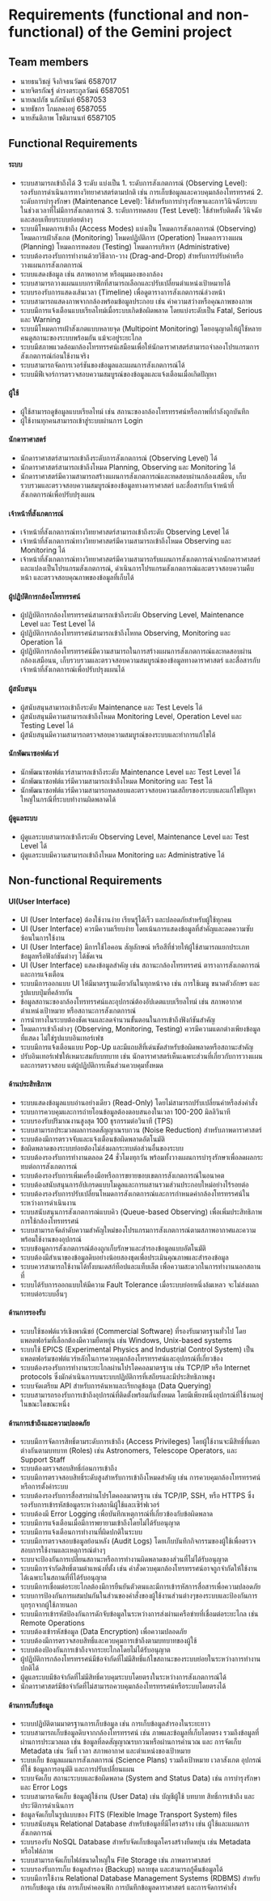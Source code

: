 # Requirements (functional and non-functional) of the Gemini project
## Team members
- นายธนวิชญ์ จึงกิจธนวัฒน์ 6587017
- นายจิตรกัณฐ์ ดำรงตระกูลวัฒน์ 6587051
- นายณปภัช นภัสนันท์ 6587053
- นายธัชกร โกมลคงอยู่ 6587055
- นายสันติภาพ โชติมานนท์ 6587105

## Functional Requirements

#### ระบบ
-	ระบบสามารถเข้าถึงได้ 3 ระดับ แบ่งเป็น 1. ระดับการสังเกตการณ์ (Observing Level): รองรับการดำเนินการทางวิทยาศาสตร์ตามปกติ เช่น การเก็บข้อมูลและควบคุมกล้องโทรทรรศน์ 2. ระดับการบำรุงรักษา (Maintenance Level): ใช้สำหรับการบำรุงรักษาและการวินิจฉัยระบบในช่วงเวลาที่ไม่มีการสังเกตการณ์ 3. ระดับการทดสอบ (Test Level): ใช้สำหรับติดตั้ง วินิจฉัย และสอบเทียบระบบย่อยต่างๆ
-	ระบบมีโหมดการเข้าถึง (Access Modes) แบ่งเป็น โหมดการสังเกตการณ์ (Observing) โหมดการเฝ้าสังเกต (Monitoring) โหมดปฏิบัติการ (Operation) โหมดการวางแผน (Planning) โหมดการทดสอบ (Testing) โหมดการบริหาร (Administrative)
-	ระบบต้องรองรับการทำงานด้วยวิธีลาก-วาง (Drag-and-Drop) สำหรับการปรับค่าหรือวางแผนการสังเกตการณ์
-	ระบบแสดงข้อมูล เช่น สภาพอากาศ หรือมุมมองของกล้อง
-	ระบบสามารถวางแผนแบบกราฟิกที่สามารถเลือกและปรับเปลี่ยนตำแหน่งเป้าหมายได้
-	ระบบรองรับการแสดงเส้นเวลา (Timeline) เพื่อดูตารางการสังเกตการณ์ล่วงหน้า
-	ระบบสามารถแสดงภาพจากกล้องพร้อมข้อมูลประกอบ เช่น ค่าความสว่างหรือคุณภาพของภาพ
-	ระบบมีการแจ้งเตือนแบบเรียลไทม์เมื่อระบบเกิดข้อผิดพลาด โดยแบ่งระดับเป็น Fatal, Serious และ Warning
-	ระบบมีโหมดการเฝ้าสังเกตแบบหลายจุด (Multipoint Monitoring) โดยอนุญาตให้ผู้ใช้หลายคนดูสถานะของระบบพร้อมกัน แม้จะอยู่ระยะไกล
-	ระบบมีสภาพแวดล้อมกล้องโทรทรรศน์เสมือนเพื่อให้นักดาราศาสตร์สามารถจำลองโปรแกรมการสังเกตการณ์ก่อนใช้งานจริง
-	ระบบสามารถจัดการเวอร์ชันของข้อมูลและแผนการสังเกตการณ์ได้
-	ระบบมีฟีเจอร์การตรวจสอบความสมบูรณ์ของข้อมูลและแจ้งเตือนเมื่อเกิดปัญหา

#### ผู้ใช้
-	ผู้ใช้สามารถดูข้อมูลแบบเรียลไทม์ เช่น สถานะของกล้องโทรทรรศน์หรือภาพที่กำลังถูกบันทึก
-	ผู้ใช้งานทุกคนสามารถเข้าสู่ระบบผ่านการ Login

#### นักดาราศาสตร์
-	นักดาราศาสตร์สามารถเข้าถึงระดับการสังเกตการณ์ (Observing Level) ได้
-	นักดาราศาสตร์สามารถเข้าถึงโหมด Planning, Observing และ Monitoring ได้
-	นักดาราศาสตร์มีความสามารถสร้างแผนการสังเกตการณ์และทดสอบผ่านกล้องเสมือน, เก็บรวบรวมและตรวจสอบความสมบูรณ์ของข้อมูลทางดาราศาสตร์ และสื่อสารกับเจ้าหน้าที่สังเกตการณ์เพื่อปรับปรุงแผน

#### เจ้าหน้าที่สังเกตการณ์
-	เจ้าหน้าที่สังเกตการณ์ทางวิทยาศาสตร์สามารถเข้าถึงระดับ Observing Level ได้
-	เจ้าหน้าที่สังเกตการณ์ทางวิทยาศาสตร์มีความสามารถเข้าถึงโหมด Observing และ Monitoring ได้
-	เจ้าหน้าที่สังเกตการณ์ทางวิทยาศาสตร์มีความสามารถรับแผนการสังเกตการณ์จากนักดาราศาสตร์และแปลงเป็นโปรแกรมสังเกตการณ์, ดำเนินการโปรแกรมสังเกตการณ์และตรวจสอบความคืบหน้า และตรวจสอบคุณภาพของข้อมูลที่เก็บได้

#### ผู้ปฏิบัติการกล้องโทรทรรศน์
-	ผู้ปฏิบัติการกล้องโทรทรรศน์สามารถเข้าถึงระดับ Observing Level, Maintenance Level และ Test Level ได้
-	ผู้ปฏิบัติการกล้องโทรทรรศน์สามารถเข้าถึงโหทด Observing, Monitoring และ Operation ได้
-	ผู้ปฏิบัติการกล้องโทรทรรศน์มีความสามารถในการสร้างแผนการสังเกตการณ์และทดสอบผ่านกล้องเสมือนน, เก็บรวบรวมและตรวจสอบความสมบูรณ์ของข้อมูลทางดาราศาสตร์ และสื่อสารกับเจ้าหน้าที่สังเกตการณ์เพื่อปรับปรุงแผนได้

#### ผู้สนับสนุน
-	ผู้สนับสนุนสามารถเข้าถึงระดับ Maintenance และ Test Levels ได้
-	ผู้สนับสนุนมีความสามารถเข้าถึงโหมด Monitoring Level, Operation Level และ Testing Level ได้
-	ผู้สนับสนุนมีความสามารถตรวจสอบความสมบูรณ์ของระบบและทำการแก้ไขได้

#### นักพัฒนาซอฟต์แวร์
-	นักพัฒนาซอฟต์แวร์สามารถเข้าถึงระดับ Maintenance Level และ Test Level ได้
-	นักพัฒนาซอฟต์แวร์มีความสามารถเข้าถึงโหมด Monitoring และ Test ได้
-	นักพัฒนาซอฟต์แวร์มีความสามารถทดสอบและตรวจสอบความเสถียรของระบบและแก้ไขปัญหาใหญ่ในกรณีที่ระบบทำงานผิดพลาดได้

#### ผู้ดูแลระบบ
-	ผู้ดูแลระบบสามารถเข้าถึงระดับ Observing Level, Maintenance Level และ Test Level ได้
-	ผู้ดูแลระบบมีความสามารถเข้าถึงโหมด Monitoring และ Administrative ได้

## Non-functional Requirements

#### UI(User Interface)
- UI (User Interface) ต้องใช้งานง่าย เรียนรู้ได้เร็ว และปลอดภัยสำหรับผู้ใช้ทุกคน 
- UI (User Interface) ควรมีความเรียบง่าย โดยเน้นการแสดงข้อมูลที่สำคัญและลดความซับซ้อนในการใช้งาน
- UI (User Interface) มีการใช้ไอคอน สัญลักษณ์ หรือสีที่ช่วยให้ผู้ใช้สามารถแยกประเภทข้อมูลหรือฟังก์ชันต่างๆ ได้ชัดเจน
- UI (User Interface) แสดงข้อมูลสำคัญ เช่น สถานะกล้องโทรทรรศน์ ตารางการสังเกตการณ์ และการแจ้งเตือน
- ระบบมีการออกแบบ UI ให้มีมาตรฐานเดียวกันในทุกหน้าจอ เช่น การใช้เมนู ขนาดตัวอักษร และรูปแบบปุ่มที่คล้ายกัน
- ข้อมูลสถานะของกล้องโทรทรรศน์และอุปกรณ์ต้องอัปเดตแบบเรียลไทม์ เช่น สภาพอากาศ ตำแหน่งเป้าหมาย หรือสถานะการสังเกตการณ์
- การนำทางในระบบต้องชัดเจนและลดจำนวนขั้นตอนในการเข้าถึงฟังก์ชันสำคัญ
- โหมดการเข้าถึงต่างๆ (Observing, Monitoring, Testing) ควรมีความแตกต่างเพียงข้อมูลที่แสดง ไม่ใช่รูปแบบอินเทอร์เฟซ
- ระบบมีการแจ้งเตือนแบบ Pop-Up และมีแถบสีที่เด่นชัดสำหรับข้อผิดพลาดหรือสถานะสำคัญ
- ปรับอินเทอร์เฟซให้เหมาะสมกับบทบาท เช่น นักดาราศาสตร์เห็นเฉพาะส่วนที่เกี่ยวกับการวางแผนและการตรวจสอบ แต่ผู้ปฏิบัติการเห็นส่วนควบคุมทั้งหมด
  
#### ด้านประสิทธิภาพ
- ระบบแสดงข้อมูลแบบอ่านอย่างเดียว (Read-Only) โดยไม่สามารถปรับเปลี่ยนค่าหรือส่งคำสั่ง
- ระบบการควบคุมและการถ่ายโอนข้อมูลต้องตอบสนองในเวลา 100-200 มิลลิวินาที
- ระบบรองรับปริมาณงานสูงสุด 100 ธุรกรรมต่อวินาที (TPS)
- ระบบสามารถประมวลผลการลดสัญญาณรบกวน (Noise Reduction) สำหรับภาพดาราศาสตร์
- ระบบต้องมีการตรวจจับและแจ้งเตือนข้อผิดพลาดอัตโนมัติ
- ข้อผิดพลาดของระบบย่อยต้องไม่ส่งผลกระทบต่อส่วนอื่นของระบบ 
- ระบบต้องรองรับการทำงานตลอด 24 ชั่วโมงทุกวัน พร้อมทั้งวางแผนการบำรุงรักษาเพื่อลดผลกระทบต่อการสังเกตการณ์ 
- ระบบต้องรองรับการเพิ่มเครื่องมือหรือการขยายขอบเขตการสังเกตการณ์ในอนาคต 
- ระบบต้องสนับสนุนการอัปเกรดแบบโมดูลและการผสานรวมส่วนประกอบใหม่อย่างไร้รอยต่อ 
- ระบบต้องรองรับการปรับเปลี่ยนโหมดการสังเกตการณ์และการกำหนดค่ากล้องโทรทรรศน์ในระหว่างการดำเนินงาน
- ระบบสนับสนุนการสังเกตการณ์แบบคิว (Queue-based Observing) เพื่อเพิ่มประสิทธิภาพการใช้กล้องโทรทรรศน์
- ระบบสามารถจัดลำดับความสำคัญใหม่ของโปรแกรมการสังเกตการณ์ตามสภาพอากาศและความพร้อมใช้งานของอุปกรณ์
- ระบบข้อมูลการสังเกตการณ์ต้องถูกเก็บรักษาและสำรองข้อมูลแบบอัตโนมัติ
- ระบบต้องมีสำเนาของข้อมูลดิบอย่างน้อยสองชุดเพื่อประเมินคุณภาพและสำรองข้อมูล
- ระบบควรสามารถใช้งานได้ทั้งบนเดสก์ท็อปและแท็บเล็ต เพื่อความสะดวกในการทำงานนอกสถานที่
- ระบบได้รับการออกแบบให้มีความ Fault Tolerance เมื่อระบบย่อยหนึ่งล้มเหลว จะไม่ส่งผลกระทบต่อระบบอื่นๆ

#### ด้านการรองรับ
- ระบบใช้ซอฟต์แวร์เชิงพาณิชย์ (Commercial Software) ที่รองรับมาตรฐานทั่วไป โดยแพลตฟอร์มที่เลือกต้องมีความยืดหยุ่น เช่น Windows, Unix-based systems
- ระบบใช้ EPICS (Experimental Physics and Industrial Control System) เป็นแพลตฟอร์มซอฟต์แวร์หลักในการควบคุมกล้องโทรทรรศน์และอุปกรณ์ที่เกี่ยวข้อง 
- ระบบต้องรองรับการทำงานระยะไกลผ่านโปรโตคอลมาตรฐาน เช่น TCP/IP หรือ Internet protocols ซึ่งมักดำเนินการบนระบบปฏิบัติการที่เสถียรและมีประสิทธิภาพสูง
- ระบบจัดเตรียม API สำหรับการค้นหาและเรียกดูข้อมูล (Data Querying)
- ระบบสามารถรองรับการเข้าถึงอุปกรณ์ที่ติดตั้งพร้อมกันทั้งหมด โดยมีเพียงหนึ่งอุปกรณ์ที่ใช้งานอยู่ในขณะใดขณะหนึ่ง

#### ด้านการเข้าถึงและความปลอดภัย
- ระบบมีการจัดการสิทธิ์ตามระดับการเข้าถึง (Access Privileges) โดยผู้ใช้งานจะมีสิทธิ์ที่แตกต่างกันตามบทบาท (Roles) เช่น Astronomers, Telescope Operators, และ Support Staff
- ระบบต้องตรวจสอบสิทธิ์ก่อนการเข้าถึง
- ระบบมีการตรวจสอบสิทธิ์ระดับสูงสำหรับการเข้าถึงโหมดสำคัญ เช่น การควบคุมกล้องโทรทรรศน์หรือการตั้งค่าระบบ
- ระบบต้องรองรับการสื่อสารผ่านโปรโตคอลมาตรฐาน เช่น TCP/IP, SSH, หรือ HTTPS ซึ่งรองรับการเข้ารหัสข้อมูลระหว่างสถานีผู้ใช้และเซิร์ฟเวอร์ 
- ระบบต้องมี Error Logging เพื่อบันทึกเหตุการณ์ที่เกี่ยวข้องกับข้อผิดพลาด
- ระบบมีการแจ้งเตือนเมื่อมีการพยายามเข้าถึงโดยไม่ได้รับอนุญาต
- ระบบมีการแจ้งเตือนการทำงานที่ผิดปกติในระบบ
- ระบบมีการตรวจสอบข้อมูลย้อนหลัง (Audit Logs) โดยเก็บบันทึกกิจกรรมของผู้ใช้เพื่อตรวจสอบการใช้งานและเหตุการณ์ต่างๆ 
- ระบบจะป้องกันการเปลี่ยนสถานะหรือการทำงานผิดพลาดของส่วนที่ไม่ได้รับอนุญาต
- ระบบมีการจำกัดสิทธิ์ตามตำแหน่งที่ตั้ง เช่น คำสั่งควบคุมกล้องโทรทรรศน์อาจถูกจำกัดให้ใช้งานได้เฉพาะในสถานที่ที่ได้รับอนุญาต
- ระบบมีการเชื่อมต่อระยะไกลต้องมีการยืนยันตัวตนและมีการเข้ารหัสการสื่อสารเพื่อความปลอดภัย
- ระบบการป้องกันการผสมปนกันในส่วนของคำสั่งของผู้ใช้งานส่วนต่างๆของระบบและป้องกันการบุกรุกจากผู้ใช้ภายนอก
- ระบบมีการเข้ารหัสป้องกันการดักจับข้อมูลในระหว่างการส่งผ่านเครือข่ายที่เชื่อมต่อระยะไกล เช่น Remote Operations
- ระบบต้องเข้ารหัสข้อมูล (Data Encryption) เพื่อความปลอดภัย
- ระบบต้องมีการตรวจสอบสิทธิ์และควบคุมการเข้าถึงตามบทบาทของผู้ใช้
- ระบบต้องป้องกันการเข้าถึงจากระยะไกลโดยไม่ได้รับอนุญาต
-	ผู้ปฏิบัติการกล้องโทรทรรศน์มีข้อจำกัดที่ไม่มีสิทธิ์แก้ไขสถานะของระบบย่อยในระหว่างการทำงานปกติได้
-	ผู้ดูแลระบบมีข้อจำกัดที่ไม่มีสิทธิ์ควบคุมระบบโดยตรงในระหว่างการสังเกตการณ์ได้
-	นักดาราศาสตร์มีข้อจำกัดที่ไม่สามารถควบคุมกล้องโทรทรรศน์หรือระบบโดยตรงได้

#### ด้านการเก็บข้อมูล
- ระบบปฏิบัติตามมาตรฐานการเก็บข้อมูล เช่น การเก็บข้อมูลสำรองในระยะยาว
-	ระบบสามารถเก็บข้อมูลดิบจากกล้องโทรทรรศน์ เช่น ภาพและข้อมูลที่เก็บโดยตรง รวมถึงข้อมูลที่ผ่านการประมวลผล เช่น ข้อมูลที่ลดสัญญาณรบกวนหรือผ่านการคำนวณ และ การจัดเก็บ Metadata เช่น วันที่ เวลา สภาพอากาศ และตำแหน่งของเป้าหมาย
-	ระบบเก็บ ข้อมูลแผนการสังเกตการณ์ (Science Plans) รวมถึงเป้าหมาย เวลาสังเกต อุปกรณ์ที่ใช้ ข้อมูลการอนุมัติ และการปรับเปลี่ยนแผน
-	ระบบจัดเก็บ สถานะระบบและข้อผิดพลาด (System and Status Data) เช่น การบำรุงรักษาและ Error Logs
-	ระบบสามารถจัดเก็บ ข้อมูลผู้ใช้งาน (User Data) เช่น บัญชีผู้ใช้ บทบาท สิทธิ์การเข้าถึง และประวัติการดำเนินการ
-	ข้อมูลจัดเก็บในรูปแบบของ FITS (Flexible Image Transport System) files
-	ระบบสนับสนุน Relational Database สำหรับข้อมูลที่มีโครงสร้าง เช่น ผู้ใช้และแผนการสังเกตการณ์
-	ระบบรองรับ NoSQL Database สำหรับจัดเก็บข้อมูลโครงสร้างยืดหยุ่น เช่น Metadata หรือไฟล์ภาพ
-	ระบบสามารถจัดเก็บไฟล์ขนาดใหญ่ใน File Storage เช่น ภาพดาราศาสตร์
-	ระบบรองรับการเก็บ ข้อมูลสำรอง (Backup) หลายชุด และสามารถกู้คืนข้อมูลได้
- ระบบมีการใช้งาน Relational Database Management Systems (RDBMS) สำหรับการเก็บข้อมูล เช่น การเก็บค่าคอนฟิก การบันทึกข้อมูลดาราศาสตร์ และการจัดการคำสั่ง 

